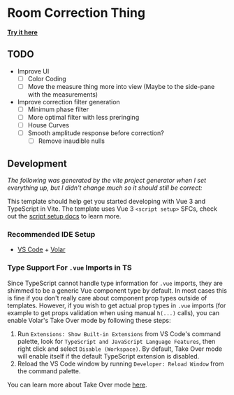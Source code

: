 # Room Correction Thing

**[Try it here](https://cannedfood.github.io/room-correction)**

## TODO
- Improve UI
  - [ ] Color Coding
  - [ ] Move the measure thing more into view (Maybe to the side-pane with the measurements)
- Improve correction filter generation
  - [ ] Minimum phase filter
  - [ ] More optimal filter with less preringing
  - [ ] House Curves
  - [ ] Smooth amplitude response before correction?
    - [ ] Remove inaudible nulls

## Development

*The following was generated by the vite project generator when I set everything up, but I didn't change much so it should still be correct:*

This template should help get you started developing with Vue 3 and TypeScript in Vite. The template uses Vue 3 `<script setup>` SFCs, check out the [script setup docs](https://v3.vuejs.org/api/sfc-script-setup.html#sfc-script-setup) to learn more.

### Recommended IDE Setup

- [VS Code](https://code.visualstudio.com/) + [Volar](https://marketplace.visualstudio.com/items?itemName=Vue.volar)

### Type Support For `.vue` Imports in TS

Since TypeScript cannot handle type information for `.vue` imports, they are shimmed to be a generic Vue component type by default. In most cases this is fine if you don't really care about component prop types outside of templates. However, if you wish to get actual prop types in `.vue` imports (for example to get props validation when using manual `h(...)` calls), you can enable Volar's Take Over mode by following these steps:

1. Run `Extensions: Show Built-in Extensions` from VS Code's command palette, look for `TypeScript and JavaScript Language Features`, then right click and select `Disable (Workspace)`. By default, Take Over mode will enable itself if the default TypeScript extension is disabled.
2. Reload the VS Code window by running `Developer: Reload Window` from the command palette.

You can learn more about Take Over mode [here](https://github.com/johnsoncodehk/volar/discussions/471).
